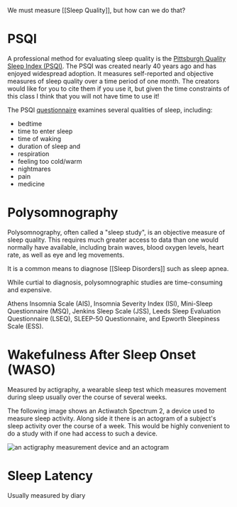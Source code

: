 We must measure [[Sleep Quality]], but how can we do that? 

# PSQI 
A professional method for evaluating sleep quality is the [Pittsburgh Quality Sleep Index (PSQI)](https://www.sleep.pitt.edu/psqi). The PSQI was created nearly 40 years ago and has enjoyed widespread adoption. It measures self-reported and objective measures of sleep quality over a time period of one month. The creators would like for you to cite them if you use it, but given the time constraints of this class I think that you will not have time to use it! 

The PSQI [questionnaire](https://www.sleep.pitt.edu/sites/default/files/assets/Instrument%20Materials/PSQI_AU1.4_eng-USori.pdf) examines several qualities of sleep, including: 
- bedtime 
- time to enter sleep 
- time of waking 
- duration of sleep 
and 
- respiration 
- feeling too cold/warm 
- nightmares 
- pain 
- medicine 

# Polysomnography
Polysomnography, often called a "sleep study", is an objective measure of sleep quality. This requires much greater access to data than one would normally have available, including brain waves, blood oxygen levels, heart rate, as well as eye and leg movements. 

It is a common means to diagnose [[Sleep Disorders]] such as sleep apnea. 

While curtial to diagnosis, polysomnographic studies are time-consuming and expensive. 


Athens Insomnia Scale (AIS), Insomnia Severity Index (ISI), Mini-Sleep Questionnaire (MSQ), Jenkins Sleep Scale (JSS), Leeds Sleep Evaluation Questionnaire (LSEQ), SLEEP-50 Questionnaire, and Epworth Sleepiness Scale (ESS).


# Wakefulness After Sleep Onset (WASO)
Measured by actigraphy, a wearable sleep test which measures movement during sleep usually over the course of several weeks. 

The following image shows an Actiwatch Spectrum 2, a device used to measure sleep activity. Along side it there is an actogram of a subject's sleep activity over the course of a week. This would be highly convenient to do a study with if one had access to such a device. 

![an actigraphy measurement device and an actogram](https://www.researchgate.net/profile/Eun-Yeon-Joo/publication/288688548/figure/fig1/AS:502062548873216@1496712447626/Actigraphy-and-actogram-of-a-patient-with-disturbed-sleep-wake-pattern-A-patient-is-a-22.png)

# Sleep Latency 
Usually measured by diary 